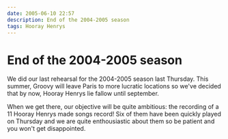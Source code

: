 ```yaml
---
date: 2005-06-10 22:57
description: End of the 2004-2005 season
tags: Hooray Henrys
---
```


# End of the 2004-2005 season

We did our last rehearsal for the 2004-2005 season last Thursday. This summer,
Groovy will leave Paris to more lucratic locations so we've decided that by now,
Hooray Henrys lie fallow until september.

When we get there, our objective will be quite ambitious: the recording of a 11
Hooray Henrys made songs record! Six of them have been quickly played on Thursday
and we are quite enthousiastic about them so be patient and you won't get
disappointed.
